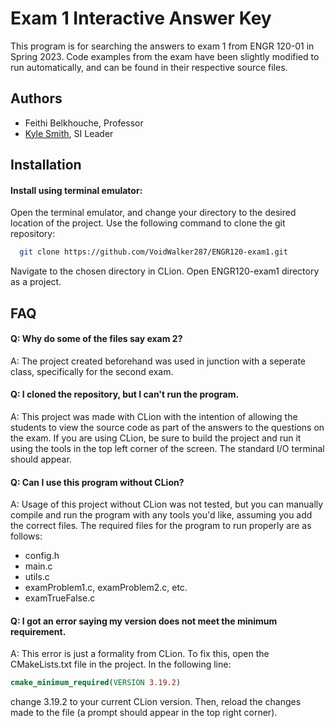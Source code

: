 
# Exam 1 Interactive Answer Key

This program is for searching the answers to exam 1 from ENGR 120-01 in Spring 2023. Code examples from the exam have been slightly modified to run automatically, and can be found in their respective source files.


## Authors

- Feithi Belkhouche, Professor
- [Kyle Smith](https://github.com/VoidWalker287), SI Leader

## Installation

#### Install using terminal emulator:
Open the terminal emulator, and change your directory to the desired location of the project.
Use the following command to clone the git repository:
```bash
  git clone https://github.com/VoidWalker287/ENGR120-exam1.git
```
Navigate to the chosen directory in CLion. Open ENGR120-exam1 directory as a project.
## FAQ

#### Q: Why do some of the files say exam 2?

A: The project created beforehand was used in junction with a seperate class, specifically for the second exam.

#### Q: I cloned the repository, but I can't run the program.

A: This project was made with CLion with the intention of allowing the students to view the source code as part of the answers to the questions on the exam. If you are using CLion, be sure to build the project and run it using the tools in the top left corner of the screen. The standard I/O terminal should appear.

#### Q: Can I use this program without CLion?

A: Usage of this project without CLion was not tested, but you can manually compile and run the program with any tools you'd like, assuming you add the correct files.
The required files for the program to run properly are as follows:

- config.h
- main.c
- utils.c
- examProblem1.c, examProblem2.c, etc.
- examTrueFalse.c

#### Q: I got an error saying my version does not meet the minimum requirement.

A: This error is just a formality from CLion. To fix this, open the CMakeLists.txt file in the project. In the following line:
```cmake
cmake_minimum_required(VERSION 3.19.2)
```
change 3.19.2 to your current CLion version. Then, reload the changes made to the file (a prompt should appear in the top right corner).
